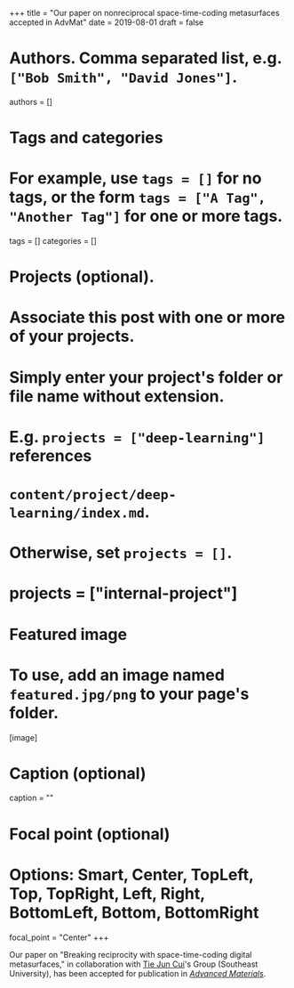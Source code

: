 +++
title = "Our paper on nonreciprocal space-time-coding metasurfaces accepted in AdvMat"
date = 2019-08-01
draft = false

# Authors. Comma separated list, e.g. `["Bob Smith", "David Jones"]`.
authors = []

# Tags and categories
# For example, use `tags = []` for no tags, or the form `tags = ["A Tag", "Another Tag"]` for one or more tags.
tags = []
categories = []

# Projects (optional).
#   Associate this post with one or more of your projects.
#   Simply enter your project's folder or file name without extension.
#   E.g. `projects = ["deep-learning"]` references 
#   `content/project/deep-learning/index.md`.
#   Otherwise, set `projects = []`.
# projects = ["internal-project"]

# Featured image
# To use, add an image named `featured.jpg/png` to your page's folder. 
[image]
  # Caption (optional)
  caption = ""

  # Focal point (optional)
  # Options: Smart, Center, TopLeft, Top, TopRight, Left, Right, BottomLeft, Bottom, BottomRight
  focal_point = "Center"
+++

Our paper on "Breaking reciprocity with space-time-coding digital metasurfaces,"
in collaboration with [Tie Jun Cui]'s Group (Southeast University),
has been accepted for publication in [*Advanced Materials*](https://onlinelibrary.wiley.com/journal/15214095). 


[Tie Jun Cui]: https://scholar.google.com/citations?user=-h-1eJsAAAAJ&hl=en